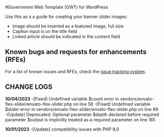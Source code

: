 #Government Web Template (GWT) for WordPress

Use this as a a guide for creating your banner slider images:
- Image should be inserted as a featured image, full size
- Caption input is on the title field
- Linked article should be indicated in the content field

## Known bugs and requests for enhancements (RFEs)
For a list of known issues and RFEs, check the [issue tracking system](...).


## CHANGE LOGS

**10/04/2023**
-[Fixed] Undefined variable $count error in vendors/envato-flex-slider/envato-flex-slider.php on line 58
-[Fixed] Undefined variable $slider error in vendors/envato-flex-slider/envato-flex-slider.php on line 69
-[Update] Deprecated: Optional parameter $depth declared before required parameter $output is implicitly treated as a required parameter on line 185

**10/01/2023**
-[Update] compatibility issues with PHP 8.0

